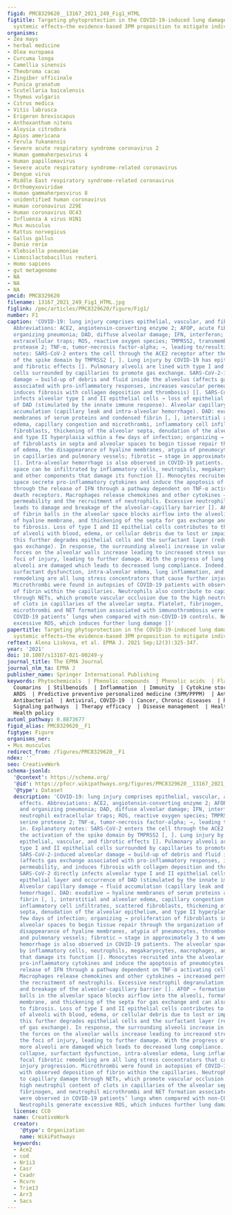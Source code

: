 ```yaml
---
figid: PMC8329620__13167_2021_249_Fig1_HTML
figtitle: Targeting phytoprotection in the COVID-19-induced lung damage and associated
  systemic effects—the evidence-based 3PM proposition to mitigate individual risks
organisms:
- Zea mays
- herbal medicine
- Olea europaea
- Curcuma longa
- Camellia sinensis
- Theobroma cacao
- Zingiber officinale
- Punica granatum
- Scutellaria baicalensis
- Thymus vulgaris
- Citrus medica
- Vitis labrusca
- Erigeron breviscapus
- Anthoxanthum nitens
- Aloysia citrodora
- Apios americana
- Ferula fukanensis
- Severe acute respiratory syndrome coronavirus 2
- Human gammaherpesvirus 4
- Human papillomavirus
- Severe acute respiratory syndrome-related coronavirus
- Dengue virus
- Middle East respiratory syndrome-related coronavirus
- Orthomyxoviridae
- Human gammaherpesvirus 8
- unidentified human coronavirus
- Human coronavirus 229E
- Human coronavirus OC43
- Influenza A virus H1N1
- Mus musculus
- Rattus norvegicus
- Gallus gallus
- Danio rerio
- Klebsiella pneumoniae
- Limosilactobacillus reuteri
- Homo sapiens
- gut metagenome
- NA
- NA
- NA
pmcid: PMC8329620
filename: 13167_2021_249_Fig1_HTML.jpg
figlink: /pmc/articles/PMC8329620/figure/Fig1/
number: F1
caption: 'COVID-19: lung injury comprises epithelial, vascular, and fibrotic effects.
  Abbreviations: ACE2, angiotensin-converting enzyme 2; AFOP, acute fibrinous and
  organizing pneumonia; DAD, diffuse alveolar damage; IFN, interferon; NET, neutrophil
  extracellular traps; ROS, reactive oxygen species; TMPRSS2, transmembrane serine
  protease 2; TNF-α, tumor-necrosis factor-alpha; →, leading to/resulting in. Explanatory
  notes: SARS-CoV-2 enters the cell through the ACE2 receptor after the activation
  of the spike domain by TMPRSS2 [, ]. Lung injury by COVID-19 has epithelial, vascular,
  and fibrotic effects []. Pulmonary alveoli are lined with type I and II epithelial
  cells surrounded by capillaries to promote gas exchange. SARS-CoV-2-induced alveolar
  damage → build-up of debris and fluid inside the alveolus (affects gas exchange
  associated with pro-inflammatory responses, increases vascular permeability, and
  induces fibrosis with collagen deposition and thrombosis) []. SARS-CoV-2 directly
  infects alveolar type I and II epithelial cells → loss of epithelial layer and occurrence
  of DAD (stimulated by the innate immune response). Alveolar capillary damage → fluid
  accumulation (capillary leak and intra-alveolar hemorrhage). DAD: exudative → hyaline
  membranes of serum proteins and condensed fibrin [, ], interstitial and alveolar
  edema, capillary congestion and microthrombi, inflammatory cell infiltrates, scattered
  fibroblasts, thickening of the alveolar septa, denudation of the alveolar epithelium,
  and type II hyperplasia within a few days of infection; organizing → proliferation
  of fibroblasts in septa and alveolar spaces to begin tissue repair through the organization
  of edema, the disappearance of hyaline membranes, atypia of pneumocytes, thromboembolic
  in capillaries and pulmonary vessels; fibrotic → stage in approximately 3 to 4 weeks
  []. Intra-alveolar hemorrhage is also observed in COVID-19 patients. The alveolar
  space can be infiltrated by inflammatory cells, neutrophils, megakaryocytes, macrophages,
  and other components that damage its function []. Monocytes recruited into the alveolar
  space secrete pro-inflammatory cytokines and induce the apoptosis of pneumocytes
  through the release of IFN through a pathway dependent on TNF-α activating cell
  death receptors. Macrophages release chemokines and other cytokines → increased
  permeability and the recruitment of neutrophils. Excessive neutrophil degranulation
  leads to damage and breakage of the alveolar-capillary barrier []. AFOP → formation
  of fibrin balls in the alveolar space blocks airflow into the alveoli, formation
  of hyaline membrane, and thickening of the septa for gas exchange and can also contribute
  to fibrosis. Loss of type I and II epithelial cells contributes to the flooding
  of alveoli with blood, edema, or cellular debris due to lost or impaired ion channels;
  this further degrades epithelial cells and the surfactant layer (reduced area of
  gas exchange). In response, the surrounding alveoli increase in volume, and the
  forces on the alveolar walls increase leading to increased stress surrounding the
  foci of injury, leading to further damage. With the progress of lung injury, more
  alveoli are damaged which leads to decreased lung compliance. Indeed, alveolar collapse,
  surfactant dysfunction, intra-alveolar edema, lung inflammation, and focal fibrotic
  remodeling are all lung stress concentrators that cause further injury progression.
  Microthrombi were found in autopsies of COVID-19 patients with observed deposition
  of fibrin within the capillaries. Neutrophils also contribute to capillary damage
  through NETs, which promote vascular occlusion due to the high neutrophil content
  of clots in capillaries of the alveolar septa. Platelet, fibrinogen, and neutrophil
  microthrombi and NET formation associated with immunothrombosis were observed in
  COVID-19 patients’ lungs when compared with non-COVID-19 controls. Neutrophils generate
  excessive ROS, which induces further lung damage []'
papertitle: Targeting phytoprotection in the COVID-19-induced lung damage and associated
  systemic effects—the evidence-based 3PM proposition to mitigate individual risks.
reftext: Alena Liskova, et al. EPMA J. 2021 Sep;12(3):325-347.
year: '2021'
doi: 10.1007/s13167-021-00249-y
journal_title: The EPMA Journal
journal_nlm_ta: EPMA J
publisher_name: Springer International Publishing
keywords: Phytochemicals  | Phenolic compounds  | Phenolic acids  | Flavonoids  |
  Coumarins  | Stilbenoids  | Inflammation  | Immunity  | Cytokine storm  | Lung damage  |
  ARDS  | Predictive preventive personalized medicine (3PM/PPPM)  | Anti-inflammation,
  Antibacterial  | Antiviral, COVID-19  | Cancer, Chronic diseases  | Risk assessment  |
  Signaling pathways  | Therapy efficacy  | Disease management  | Health economy  |
  Health policy
automl_pathway: 0.8873677
figid_alias: PMC8329620__F1
figtype: Figure
organisms_ner:
- Mus musculus
redirect_from: /figures/PMC8329620__F1
ndex: ''
seo: CreativeWork
schema-jsonld:
  '@context': https://schema.org/
  '@id': https://pfocr.wikipathways.org/figures/PMC8329620__13167_2021_249_Fig1_HTML.html
  '@type': Dataset
  description: 'COVID-19: lung injury comprises epithelial, vascular, and fibrotic
    effects. Abbreviations: ACE2, angiotensin-converting enzyme 2; AFOP, acute fibrinous
    and organizing pneumonia; DAD, diffuse alveolar damage; IFN, interferon; NET,
    neutrophil extracellular traps; ROS, reactive oxygen species; TMPRSS2, transmembrane
    serine protease 2; TNF-α, tumor-necrosis factor-alpha; →, leading to/resulting
    in. Explanatory notes: SARS-CoV-2 enters the cell through the ACE2 receptor after
    the activation of the spike domain by TMPRSS2 [, ]. Lung injury by COVID-19 has
    epithelial, vascular, and fibrotic effects []. Pulmonary alveoli are lined with
    type I and II epithelial cells surrounded by capillaries to promote gas exchange.
    SARS-CoV-2-induced alveolar damage → build-up of debris and fluid inside the alveolus
    (affects gas exchange associated with pro-inflammatory responses, increases vascular
    permeability, and induces fibrosis with collagen deposition and thrombosis) [].
    SARS-CoV-2 directly infects alveolar type I and II epithelial cells → loss of
    epithelial layer and occurrence of DAD (stimulated by the innate immune response).
    Alveolar capillary damage → fluid accumulation (capillary leak and intra-alveolar
    hemorrhage). DAD: exudative → hyaline membranes of serum proteins and condensed
    fibrin [, ], interstitial and alveolar edema, capillary congestion and microthrombi,
    inflammatory cell infiltrates, scattered fibroblasts, thickening of the alveolar
    septa, denudation of the alveolar epithelium, and type II hyperplasia within a
    few days of infection; organizing → proliferation of fibroblasts in septa and
    alveolar spaces to begin tissue repair through the organization of edema, the
    disappearance of hyaline membranes, atypia of pneumocytes, thromboembolic in capillaries
    and pulmonary vessels; fibrotic → stage in approximately 3 to 4 weeks []. Intra-alveolar
    hemorrhage is also observed in COVID-19 patients. The alveolar space can be infiltrated
    by inflammatory cells, neutrophils, megakaryocytes, macrophages, and other components
    that damage its function []. Monocytes recruited into the alveolar space secrete
    pro-inflammatory cytokines and induce the apoptosis of pneumocytes through the
    release of IFN through a pathway dependent on TNF-α activating cell death receptors.
    Macrophages release chemokines and other cytokines → increased permeability and
    the recruitment of neutrophils. Excessive neutrophil degranulation leads to damage
    and breakage of the alveolar-capillary barrier []. AFOP → formation of fibrin
    balls in the alveolar space blocks airflow into the alveoli, formation of hyaline
    membrane, and thickening of the septa for gas exchange and can also contribute
    to fibrosis. Loss of type I and II epithelial cells contributes to the flooding
    of alveoli with blood, edema, or cellular debris due to lost or impaired ion channels;
    this further degrades epithelial cells and the surfactant layer (reduced area
    of gas exchange). In response, the surrounding alveoli increase in volume, and
    the forces on the alveolar walls increase leading to increased stress surrounding
    the foci of injury, leading to further damage. With the progress of lung injury,
    more alveoli are damaged which leads to decreased lung compliance. Indeed, alveolar
    collapse, surfactant dysfunction, intra-alveolar edema, lung inflammation, and
    focal fibrotic remodeling are all lung stress concentrators that cause further
    injury progression. Microthrombi were found in autopsies of COVID-19 patients
    with observed deposition of fibrin within the capillaries. Neutrophils also contribute
    to capillary damage through NETs, which promote vascular occlusion due to the
    high neutrophil content of clots in capillaries of the alveolar septa. Platelet,
    fibrinogen, and neutrophil microthrombi and NET formation associated with immunothrombosis
    were observed in COVID-19 patients’ lungs when compared with non-COVID-19 controls.
    Neutrophils generate excessive ROS, which induces further lung damage []'
  license: CC0
  name: CreativeWork
  creator:
    '@type': Organization
    name: WikiPathways
  keywords:
  - Ace2
  - cod
  - Nr1i3
  - Casr
  - Cxadr
  - Rcvrn
  - Trim13
  - Arr3
  - Sacs
---
```

